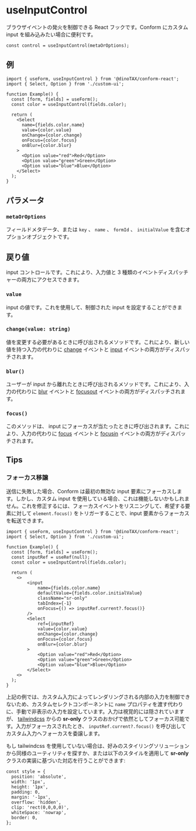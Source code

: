 # useInputControl

ブラウザイベントの発火を制御できる React フックです。Conform にカスタム input を組み込みたい場合に便利です。

```tsx
const control = useInputControl(metaOrOptions);
```

## 例

```tsx
import { useForm, useInputControl } from '@dinoTAX/conform-react';
import { Select, Option } from './custom-ui';

function Example() {
  const [form, fields] = useForm();
  const color = useInputControl(fields.color);

  return (
    <Select
      name={fields.color.name}
      value={color.value}
      onChange={color.change}
      onFocus={color.focus}
      onBlur={color.blur}
    >
      <Option value="red">Red</Option>
      <Option value="green">Green</Option>
      <Option value="blue">Blue</Option>
    </Select>
  );
}
```

## パラメータ

### `metaOrOptions`

フィールドメタデータ、または `key` 、 `name` 、 `formId` 、 `initialValue` を含むオプションオブジェクトです。

## 戻り値

input コントロールです。これにより、入力値と 3 種類のイベントディスパッチャーの両方にアクセスできます。

### `value`

input の値です。これを使用して、制御された input を設定することができます。

### `change(value: string)`

値を変更する必要があるときに呼び出されるメソッドです。これにより、新しい値を持つ入力の代わりに [change](https://developer.mozilla.org/en-US/docs/Web/API/HTMLElement/change_event) イベントと [input](https://developer.mozilla.org/en-US/docs/Web/API/Element/input_event) イベントの両方がディスパッチされます。

### `blur()`

ユーザーが input から離れたときに呼び出されるメソッドです。これにより、入力の代わりに [blur](https://developer.mozilla.org/en-US/docs/Web/API/Element/blur_event) イベントと [focusout](https://developer.mozilla.org/en-US/docs/Web/API/Element/focusout_event) イベントの両方がディスパッチされます。

### `focus()`

このメソッドは、 input にフォーカスが当たったときに呼び出されます。これにより、入力の代わりに [focus](https://developer.mozilla.org/en-US/docs/Web/API/HTMLElement/focus) イベントと [focusin](https://developer.mozilla.org/en-US/docs/Web/API/Element/focusin_event) イベントの両方がディスパッチされます。

## Tips

### フォーカス移譲

送信に失敗した場合、Conform は最初の無効な input 要素にフォーカスします。しかし、カスタム input を使用している場合、これは機能しないかもしれません。これを修正するには、フォーカスイベントをリスニングして、希望する要素に対して `element.focus()` をトリガーすることで、input 要素からフォーカスを転送できます。

```tsx
import { useForm, useInputControl } from '@dinoTAX/conform-react';
import { Select, Option } from './custom-ui';

function Example() {
  const [form, fields] = useForm();
  const inputRef = useRef(null);
  const color = useInputControl(fields.color);

  return (
    <>
        <input
            name={fields.color.name}
            defaultValue={fields.color.initialValue}
            className="sr-only"
            tabIndex={-1}
            onFocus={() => inputRef.current?.focus()}
        />
        <Select
            ref={inputRef}
            value={color.value}
            onChange={color.change}
            onFocus={color.focus}
            onBlur={color.blur}
        >
            <Option value="red">Red</Option>
            <Option value="green">Green</Option>
            <Option value="blue">Blue</Option>
        </Select>
    <>
  );
}
```

上記の例では、カスタム入力によってレンダリングされる内部の入力を制御できないため、カスタムセレクトコンポーネントに `name` プロパティを渡す代わりに、手動で非表示の入力を設定しています。入力は視覚的には隠されていますが、 [tailwindcss](https://tailwindcss.com/docs/screen-readers#screen-reader-only-elements) からの **sr-only** クラスのおかげで依然としてフォーカス可能です。入力がフォーカスされたとき、 `inputRef.current?.focus()` を呼び出してカスタム入力へフォーカスを委譲します。

もし tailwindcss を使用していない場合は、好みのスタイリングソリューションから同様のユーティリティを探すか、または以下のスタイルを適用して **sr-only** クラスの実装に基づいた対応を行うことができます:

```tsx
const style = {
  position: 'absolute',
  width: '1px',
  height: '1px',
  padding: 0,
  margin: '-1px',
  overflow: 'hidden',
  clip: 'rect(0,0,0,0)',
  whiteSpace: 'nowrap',
  border: 0,
};
```
